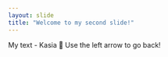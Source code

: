 ```yaml
---
layout: slide
title: "Welcome to my second slide!"
---
```

My text - Kasia :tada:
Use the left arrow to go back!
